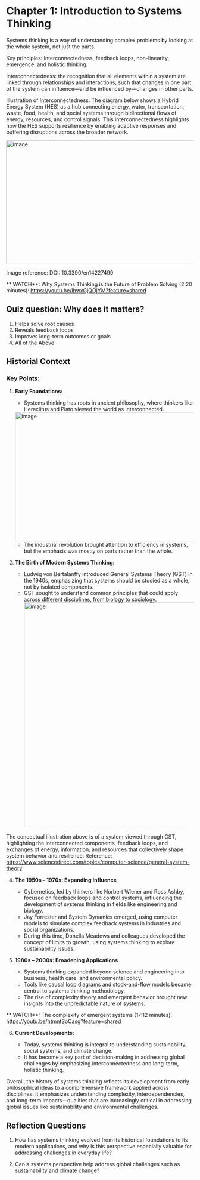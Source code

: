 # Chapter 1: Introduction to Systems Thinking

Systems thinking is a way of understanding complex problems by looking at the whole system, not just the parts.

Key principles: Interconnectedness, feedback loops, non-linearity, emergence, and holistic thinking.

Interconnectedness: the recognition that all elements within a system are linked through relationships and interactions, such that changes in one part of the system can influence—and be influenced by—changes in other parts.

Illustration of Interconnectedness: The diagram below shows a Hybrid Energy System (HES) as a hub connecting energy, water, transportation, waste, food, health, and social systems through bidirectional flows of energy, resources, and control signals. This interconnectedness highlights how the HES supports resilience by enabling adaptive responses and buffering disruptions across the broader network.

<img width="549" height="332" alt="image" src="https://github.com/user-attachments/assets/5d249a53-c49a-4076-8624-13b389d06f70" />

Image reference: DOI: 10.3390/en14227499

 ** WATCH**: Why Systems Thinking is the Future of Problem Solving (2:20 minutes): https://youtu.be/lhwxGjQOjYM?feature=shared

## Quiz question: Why does it matters?

1. Helps solve root causes
2. Reveals feedback loops
3. Improves long-term outcomes or goals
4. All of the Above

## Historial Context
### **Key Points:**

1. **Early Foundations:**

   * Systems thinking has roots in ancient philosophy, where thinkers like Heraclitus and Plato viewed the world as interconnected.
   <img width="736" height="346" alt="image" src="https://github.com/user-attachments/assets/7664efce-bd8a-456d-92ce-40afd43121a3" />


    * The industrial revolution brought attention to efficiency in systems, but the emphasis was mostly on parts rather than the whole.

3. **The Birth of Modern Systems Thinking:**

   * Ludwig von Bertalanffy introduced General Systems Theory (GST) in the 1940s, emphasizing that systems should be studied as a whole, not by isolated components.
   * GST sought to understand common principles that could apply across different disciplines, from biology to sociology.
     <img width="702" height="602" alt="image" src="https://github.com/user-attachments/assets/bd5860bf-79e7-479c-8471-e1545bbd9a69" />

The conceptual illustration above is of a system viewed through GST, highlighting the interconnected components, feedback loops, and exchanges of energy, information, and resources that collectively shape system behavior and resilience.
Reference: https://www.sciencedirect.com/topics/computer-science/general-system-theory

4. **The 1950s – 1970s: Expanding Influence**

   * Cybernetics, led by thinkers like Norbert Wiener and Ross Ashby, focused on feedback loops and control systems, influencing the development of systems thinking in fields like engineering and biology.
   * Jay Forrester and System Dynamics emerged, using computer models to simulate complex feedback systems in industries and social organizations.
   * During this time, Donella Meadows and colleagues developed the concept of limits to growth, using systems thinking to explore sustainability issues.

5. **1980s – 2000s: Broadening Applications**

   * Systems thinking expanded beyond science and engineering into business, health care, and environmental policy.
   * Tools like causal loop diagrams and stock-and-flow models became central to systems thinking methodology.
   * The rise of complexity theory and emergent behavior brought new insights into the unpredictable nature of systems.
  
**  WATCH**: The complexity of emergent systems (17:12 minutes): https://youtu.be/htmntSoCasg?feature=shared

6. **Current Developments:**

   * Today, systems thinking is integral to understanding sustainability, social systems, and climate change.
   * It has become a key part of decision-making in addressing global challenges by emphasizing interconnectedness and long-term, holistic thinking.

Overall, the history of systems thinking reflects its development from early philosophical ideas to a comprehensive framework applied across disciplines. It emphasizes understanding complexity, interdependencies, and long-term impacts—qualities that are increasingly critical in addressing global issues like sustainability and environmental challenges.

## Reflection Questions
1. How has systems thinking evolved from its historical foundations to its modern applications, and why is this perspective especially valuable for addressing challenges in everyday life?

2. Can a systems perspective help address global challenges such as sustainability and climate change?
